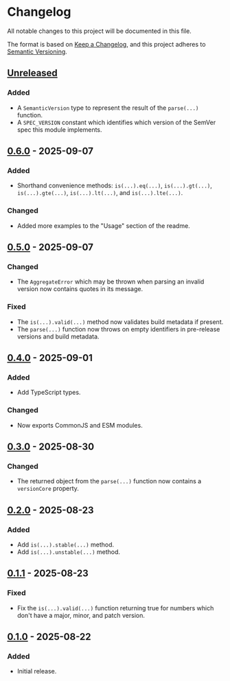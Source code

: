Changelog
=========

All notable changes to this project will be documented in this file.

The format is based on [Keep a Changelog](https://keepachangelog.com/en/1.1.0/),
and this project adheres to [Semantic Versioning](https://semver.org/spec/v2.0.0.html).

[Unreleased]
------------

### Added

- A `SemanticVersion` type to represent the result of the `parse(...)` function.
- A `SPEC_VERSION` constant which identifies which version of the SemVer spec this module implements.

[0.6.0] - 2025-09-07
--------------------

### Added

- Shorthand convenience methods: `is(...).eq(...)`, `is(...).gt(...)`, `is(...).gte(...)`, `is(...).lt(...)`, and `is(...).lte(...)`.

### Changed

- Added more examples to the "Usage" section of the readme.

[0.5.0] - 2025-09-07
--------------------

### Changed

- The `AggregateError` which may be thrown when parsing an invalid version now contains quotes in its message.

### Fixed

- The `is(...).valid(...)` method now validates build metadata if present.
- The `parse(...)` function now throws on empty identifiers in pre-release versions and build metadata.

[0.4.0] - 2025-09-01
--------------------

### Added

- Add TypeScript types.

### Changed

- Now exports CommonJS and ESM modules.

[0.3.0] - 2025-08-30
--------------------

### Changed

- The returned object from the `parse(...)` function now contains a `versionCore` property.

[0.2.0] - 2025-08-23
--------------------

### Added

- Add `is(...).stable(...)` method.
- Add `is(...).unstable(...)` method.

[0.1.1] - 2025-08-23
--------------------

### Fixed

- Fix the `is(...).valid(...)` function returning true for numbers which don't have a major, minor, and patch version.

[0.1.0] - 2025-08-22
--------------------

### Added

- Initial release.

[Unreleased]: https://github.com/jbenner-radham/semver.js/compare/v0.6.0...HEAD
[0.6.0]: https://github.com/jbenner-radham/semver.js/compare/v0.5.0...v0.6.0
[0.5.0]: https://github.com/jbenner-radham/semver.js/compare/v0.4.0...v0.5.0
[0.4.0]: https://github.com/jbenner-radham/semver.js/compare/v0.3.0...v0.4.0
[0.3.0]: https://github.com/jbenner-radham/semver.js/compare/v0.2.0...v0.3.0
[0.2.0]: https://github.com/jbenner-radham/semver.js/compare/v0.1.1...v0.2.0
[0.1.1]: https://github.com/jbenner-radham/semver.js/compare/v0.1.0...v0.1.1
[0.1.0]: https://github.com/jbenner-radham/semver.js/releases/tag/v0.1.0

